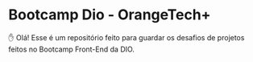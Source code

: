 # Bootcamp Dio - OrangeTech+
:hand: Olá! Esse é um repositório feito para guardar os desafios de projetos feitos no Bootcamp Front-End da DIO.
